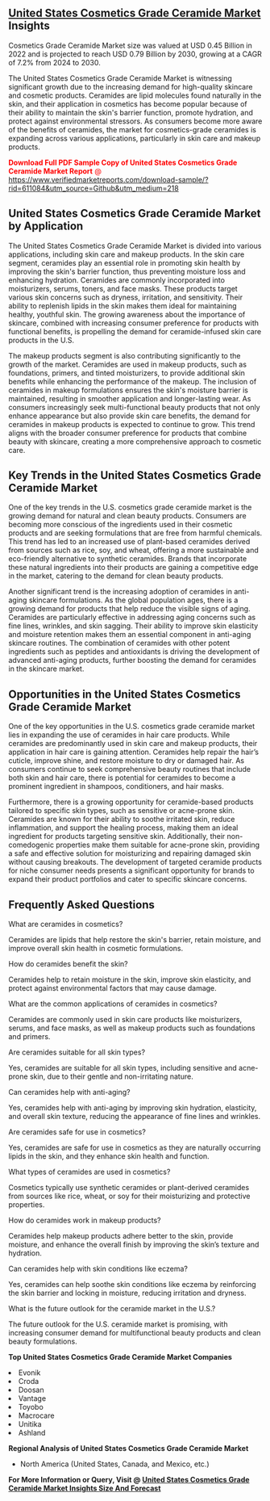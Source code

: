 <h2><a href="https://www.verifiedmarketreports.com/download-sample/?rid=611084&amp;utm_source=Github&amp;utm_medium=218" target="_blank">United States Cosmetics Grade Ceramide Market</a> Insights</h2><p>Cosmetics Grade Ceramide Market size was valued at USD 0.45 Billion in 2022 and is projected to reach USD 0.79 Billion by 2030, growing at a CAGR of 7.2% from 2024 to 2030.</p><p> <p>The United States Cosmetics Grade Ceramide Market is witnessing significant growth due to the increasing demand for high-quality skincare and cosmetic products. Ceramides are lipid molecules found naturally in the skin, and their application in cosmetics has become popular because of their ability to maintain the skin's barrier function, promote hydration, and protect against environmental stressors. As consumers become more aware of the benefits of ceramides, the market for cosmetics-grade ceramides is expanding across various applications, particularly in skin care and makeup products.</p> <p><p><span class=""><span style="color: #ff0000;"><strong>Download Full PDF Sample Copy of United States Cosmetics Grade Ceramide Market Report</strong> @ </span><a href="https://www.verifiedmarketreports.com/download-sample/?rid=611084&amp;utm_source=Github&amp;utm_medium=218" target="_blank">https://www.verifiedmarketreports.com/download-sample/?rid=611084&amp;utm_source=Github&amp;utm_medium=218</a></span></p></p> <h2>United States Cosmetics Grade Ceramide Market by Application</h2> <p>The United States Cosmetics Grade Ceramide Market is divided into various applications, including skin care and makeup products. In the skin care segment, ceramides play an essential role in promoting skin health by improving the skin's barrier function, thus preventing moisture loss and enhancing hydration. Ceramides are commonly incorporated into moisturizers, serums, toners, and face masks. These products target various skin concerns such as dryness, irritation, and sensitivity. Their ability to replenish lipids in the skin makes them ideal for maintaining healthy, youthful skin. The growing awareness about the importance of skincare, combined with increasing consumer preference for products with functional benefits, is propelling the demand for ceramide-infused skin care products in the U.S.</p> <p>The makeup products segment is also contributing significantly to the growth of the market. Ceramides are used in makeup products, such as foundations, primers, and tinted moisturizers, to provide additional skin benefits while enhancing the performance of the makeup. The inclusion of ceramides in makeup formulations ensures the skin's moisture barrier is maintained, resulting in smoother application and longer-lasting wear. As consumers increasingly seek multi-functional beauty products that not only enhance appearance but also provide skin care benefits, the demand for ceramides in makeup products is expected to continue to grow. This trend aligns with the broader consumer preference for products that combine beauty with skincare, creating a more comprehensive approach to cosmetic care.</p> <h2>Key Trends in the United States Cosmetics Grade Ceramide Market</h2> <p>One of the key trends in the U.S. cosmetics grade ceramide market is the growing demand for natural and clean beauty products. Consumers are becoming more conscious of the ingredients used in their cosmetic products and are seeking formulations that are free from harmful chemicals. This trend has led to an increased use of plant-based ceramides derived from sources such as rice, soy, and wheat, offering a more sustainable and eco-friendly alternative to synthetic ceramides. Brands that incorporate these natural ingredients into their products are gaining a competitive edge in the market, catering to the demand for clean beauty products.</p> <p>Another significant trend is the increasing adoption of ceramides in anti-aging skincare formulations. As the global population ages, there is a growing demand for products that help reduce the visible signs of aging. Ceramides are particularly effective in addressing aging concerns such as fine lines, wrinkles, and skin sagging. Their ability to improve skin elasticity and moisture retention makes them an essential component in anti-aging skincare routines. The combination of ceramides with other potent ingredients such as peptides and antioxidants is driving the development of advanced anti-aging products, further boosting the demand for ceramides in the skincare market.</p> <h2>Opportunities in the United States Cosmetics Grade Ceramide Market</h2> <p>One of the key opportunities in the U.S. cosmetics grade ceramide market lies in expanding the use of ceramides in hair care products. While ceramides are predominantly used in skin care and makeup products, their application in hair care is gaining attention. Ceramides help repair the hair’s cuticle, improve shine, and restore moisture to dry or damaged hair. As consumers continue to seek comprehensive beauty routines that include both skin and hair care, there is potential for ceramides to become a prominent ingredient in shampoos, conditioners, and hair masks.</p> <p>Furthermore, there is a growing opportunity for ceramide-based products tailored to specific skin types, such as sensitive or acne-prone skin. Ceramides are known for their ability to soothe irritated skin, reduce inflammation, and support the healing process, making them an ideal ingredient for products targeting sensitive skin. Additionally, their non-comedogenic properties make them suitable for acne-prone skin, providing a safe and effective solution for moisturizing and repairing damaged skin without causing breakouts. The development of targeted ceramide products for niche consumer needs presents a significant opportunity for brands to expand their product portfolios and cater to specific skincare concerns.</p> <h2>Frequently Asked Questions</h2> <p>What are ceramides in cosmetics?</p> <p>Ceramides are lipids that help restore the skin's barrier, retain moisture, and improve overall skin health in cosmetic formulations.</p> <p>How do ceramides benefit the skin?</p> <p>Ceramides help to retain moisture in the skin, improve skin elasticity, and protect against environmental factors that may cause damage.</p> <p>What are the common applications of ceramides in cosmetics?</p> <p>Ceramides are commonly used in skin care products like moisturizers, serums, and face masks, as well as makeup products such as foundations and primers.</p> <p>Are ceramides suitable for all skin types?</p> <p>Yes, ceramides are suitable for all skin types, including sensitive and acne-prone skin, due to their gentle and non-irritating nature.</p> <p>Can ceramides help with anti-aging?</p> <p>Yes, ceramides help with anti-aging by improving skin hydration, elasticity, and overall skin texture, reducing the appearance of fine lines and wrinkles.</p> <p>Are ceramides safe for use in cosmetics?</p> <p>Yes, ceramides are safe for use in cosmetics as they are naturally occurring lipids in the skin, and they enhance skin health and function.</p> <p>What types of ceramides are used in cosmetics?</p> <p>Cosmetics typically use synthetic ceramides or plant-derived ceramides from sources like rice, wheat, or soy for their moisturizing and protective properties.</p> <p>How do ceramides work in makeup products?</p> <p>Ceramides help makeup products adhere better to the skin, provide moisture, and enhance the overall finish by improving the skin’s texture and hydration.</p> <p>Can ceramides help with skin conditions like eczema?</p> <p>Yes, ceramides can help soothe skin conditions like eczema by reinforcing the skin barrier and locking in moisture, reducing irritation and dryness.</p> <p>What is the future outlook for the ceramide market in the U.S.?</p> <p>The future outlook for the U.S. ceramide market is promising, with increasing consumer demand for multifunctional beauty products and clean beauty formulations.</p> </p><p><strong>Top United States Cosmetics Grade Ceramide Market Companies</strong></p><div data-test-id=""><p><li>Evonik</li><li> Croda</li><li> Doosan</li><li> Vantage</li><li> Toyobo</li><li> Macrocare</li><li> Unitika</li><li> Ashland</li></p><div><strong>Regional Analysis of&nbsp;United States Cosmetics Grade Ceramide Market</strong></div><ul><li dir="ltr"><p dir="ltr">North America&nbsp;(United States, Canada, and Mexico, etc.)</p></li></ul><p><strong>For More Information or Query, Visit @&nbsp;</strong><strong><a href="https://www.verifiedmarketreports.com/product/cosmetics-grade-ceramide-market/?utm_source=Github&amp;utm_medium=218" target="_blank">United States Cosmetics Grade Ceramide Market Insights Size And Forecast</a></strong></p></div>
